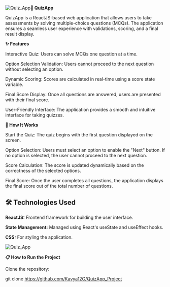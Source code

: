 ![Quiz_App](https://github.com/user-attachments/assets/b094f5d5-c6f1-4b9d-9f40-69e2ca97cdeb)**🎯 QuizApp**

QuizApp is a ReactJS-based web application that allows users to take assessments by solving multiple-choice questions (MCQs). The application ensures a seamless user experience with validations, scoring, and a final result display.

**✨ Features**

Interactive Quiz: Users can solve MCQs one question at a time.

Option Selection Validation: Users cannot proceed to the next question without selecting an option.

Dynamic Scoring: Scores are calculated in real-time using a score state variable.

Final Score Display: Once all questions are answered, users are presented with their final score.

User-Friendly Interface: The application provides a smooth and intuitive interface for taking quizzes.

**🚀 How It Works**

Start the Quiz: The quiz begins with the first question displayed on the screen.

Option Selection: Users must select an option to enable the "Next" button. If no option is selected, the user cannot proceed to the next question.

Score Calculation: The score is updated dynamically based on the correctness of the selected options.

Final Score: Once the user completes all questions, the application displays the final score out of the total number of questions.

**🛠️ Technologies Used**
--------------------------------------------------------------------------------------------------------------------------------------------------------------------

**ReactJS:** Frontend framework for building the user interface.

**State Management:** Managed using React's useState and useEffect hooks.

**CSS:** For styling the application.

![Quiz_App](https://github.com/user-attachments/assets/576ad47d-dce5-4722-8669-19ef9eb06cac)


**📋 How to Run the Project**

Clone the repository:

git clone https://github.com/Kavya12G/QuizApp_Project
